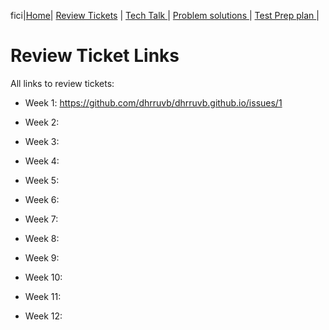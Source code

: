 fici|[Home](.)| [Review Tickets](.) | [Tech Talk ](../techtalknotes)| [Problem solutions ](../problemsolutions)| [Test Prep plan ](../testprepplan)|
# Review Ticket Links
All links to review tickets:

- Week 1: https://github.com/dhrruvb/dhrruvb.github.io/issues/1


- Week 2:


- Week 3:


- Week 4:


- Week 5:


- Week 6:


- Week 7:


- Week 8:


- Week 9:


- Week 10:


- Week 11:


- Week 12:

